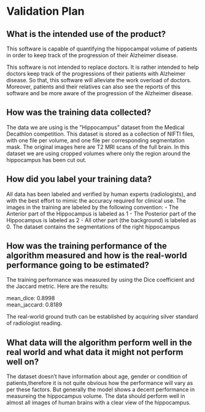 # Validation Plan

## What is the intended use of the product?

This software is capable of quantifying the hippocampal volume of patients in order to keep track of the progression of their Alzheimer disease.

This software is not intended to replace doctors. It is rather intended to help doctors keep track of the progressions of their patients with Alzheimer disease. So that, this software will alleviate the work overload of doctors. Moreover, patients and their relatives can also see the reports of this software and be more aware of the progression of the Alzheimer disease.

## How was the training data collected?

The data we are using is the "Hippocampus" dataset from the Medical Decathlon competition. This dataset is stored as a collection of NIFTI files, with one file per volume, and one file per corresponding segmentation mask. The original images here are T2 MRI scans of the full brain. In this dataset we are using cropped volumes where only the region around the hippocampus has been cut out.

## How did you label your training data?

All data has been labeled and verified by human experts (radiologists), and with the best effort to mimic the accuracy required for clinical use. The images in the training are labeled by the following convention: - The Anterior part of the Hippocampus is labeled as 1 - The Posterior part of the Hippocampus is labeled as 2 - All other part (the background) is labeled as 0. The dataset contains the segmentations of the right hippocampus

## How was the training performance of the algorithm measured and how is the real-world performance going to be estimated?

The training performance was measured by using the Dice coefficient and the Jaccard metric. Here are the results:

mean_dice: 0.8998<br/>
mean_jaccard: 0.8189

The real-world ground truth can be established by acquiring silver standard of radiologist reading.

## What data will the algorithm perform well in the real world and what data it might not perform well on?

The dataset doesn’t have information about age, gender or condition of patients,therefore it is not quite obvious how the performance will vary as per these factors. But generally the model shows a decent performance in measureing the hippocampus volume. The data should perform well in almost all images of human brains with a clear view of the hippocampus.
